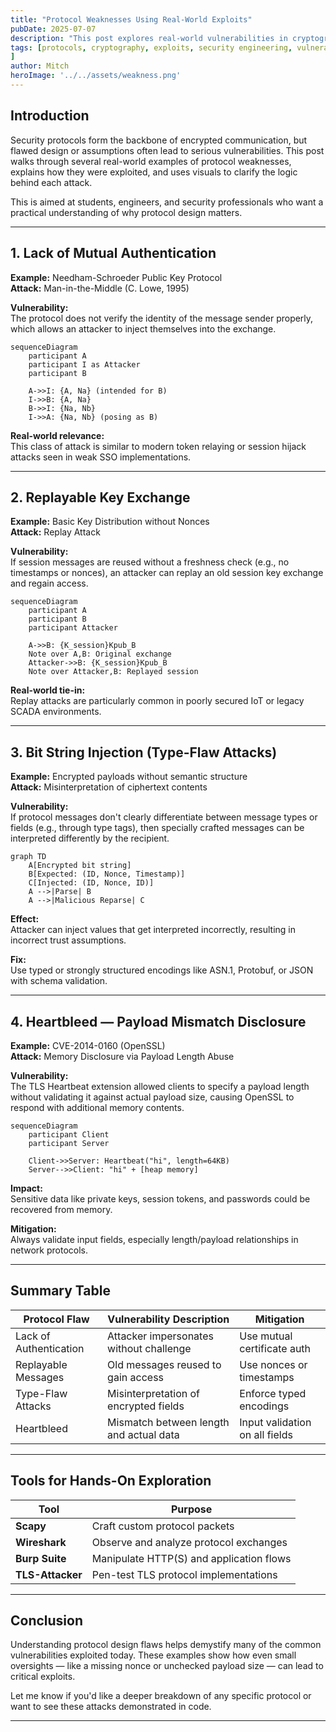 ```yaml
---
title: "Protocol Weaknesses Using Real-World Exploits"
pubDate: 2025-07-07
description: "This post explores real-world vulnerabilities in cryptographic protocols through clear visual breakdowns. From replay attacks and bit-string injection to Heartbleed, each flaw is explained using diagrams and real-world context, offering actionable insights for students and cybersecurity professionals."
tags: [protocols, cryptography, exploits, security engineering, vulnerability analysis, heartbleed, authentication, replay attack, type-flaw, cybersecurity education
]
author: Mitch
heroImage: '../../assets/weakness.png'
---
```


## Introduction

Security protocols form the backbone of encrypted communication, but flawed design or assumptions often lead to serious vulnerabilities. This post walks through several real-world examples of protocol weaknesses, explains how they were exploited, and uses visuals to clarify the logic behind each attack.

This is aimed at students, engineers, and security professionals who want a practical understanding of why protocol design matters.

---

## 1. Lack of Mutual Authentication  
**Example:** Needham-Schroeder Public Key Protocol  
**Attack:** Man-in-the-Middle (C. Lowe, 1995)

**Vulnerability:**  
The protocol does not verify the identity of the message sender properly, which allows an attacker to inject themselves into the exchange.

```mermaid
sequenceDiagram
    participant A
    participant I as Attacker
    participant B

    A->>I: {A, Na} (intended for B)
    I->>B: {A, Na}
    B->>I: {Na, Nb}
    I->>A: {Na, Nb} (posing as B)
```

**Real-world relevance:**  
This class of attack is similar to modern token relaying or session hijack attacks seen in weak SSO implementations.

---

## 2. Replayable Key Exchange  
**Example:** Basic Key Distribution without Nonces  
**Attack:** Replay Attack

**Vulnerability:**  
If session messages are reused without a freshness check (e.g., no timestamps or nonces), an attacker can replay an old session key exchange and regain access.

```mermaid
sequenceDiagram
    participant A
    participant B
    participant Attacker

    A->>B: {K_session}Kpub_B
    Note over A,B: Original exchange
    Attacker->>B: {K_session}Kpub_B
    Note over Attacker,B: Replayed session
```

**Real-world tie-in:**  
Replay attacks are particularly common in poorly secured IoT or legacy SCADA environments.

---

## 3. Bit String Injection (Type-Flaw Attacks)  
**Example:** Encrypted payloads without semantic structure  
**Attack:** Misinterpretation of ciphertext contents

**Vulnerability:**  
If protocol messages don't clearly differentiate between message types or fields (e.g., through type tags), then specially crafted messages can be interpreted differently by the recipient.

```mermaid
graph TD
    A[Encrypted bit string]
    B[Expected: (ID, Nonce, Timestamp)]
    C[Injected: (ID, Nonce, ID)]
    A -->|Parse| B
    A -->|Malicious Reparse| C
```

**Effect:**  
Attacker can inject values that get interpreted incorrectly, resulting in incorrect trust assumptions.

**Fix:**  
Use typed or strongly structured encodings like ASN.1, Protobuf, or JSON with schema validation.

---

## 4. Heartbleed — Payload Mismatch Disclosure  
**Example:** CVE-2014-0160 (OpenSSL)  
**Attack:** Memory Disclosure via Payload Length Abuse

**Vulnerability:**  
The TLS Heartbeat extension allowed clients to specify a payload length without validating it against actual payload size, causing OpenSSL to respond with additional memory contents.

```mermaid
sequenceDiagram
    participant Client
    participant Server

    Client->>Server: Heartbeat("hi", length=64KB)
    Server-->>Client: "hi" + [heap memory]
```

**Impact:**  
Sensitive data like private keys, session tokens, and passwords could be recovered from memory.

**Mitigation:**  
Always validate input fields, especially length/payload relationships in network protocols.

---

## Summary Table

| Protocol Flaw            | Vulnerability Description                 | Mitigation                         |
|--------------------------|-------------------------------------------|------------------------------------|
| Lack of Authentication   | Attacker impersonates without challenge   | Use mutual certificate auth        |
| Replayable Messages      | Old messages reused to gain access        | Use nonces or timestamps           |
| Type-Flaw Attacks        | Misinterpretation of encrypted fields     | Enforce typed encodings            |
| Heartbleed               | Mismatch between length and actual data   | Input validation on all fields     |

---

## Tools for Hands-On Exploration

| Tool         | Purpose                                  |
|--------------|------------------------------------------|
| **Scapy**    | Craft custom protocol packets            |
| **Wireshark**| Observe and analyze protocol exchanges   |
| **Burp Suite**| Manipulate HTTP(S) and application flows|
| **TLS-Attacker**| Pen-test TLS protocol implementations |

---

## Conclusion

Understanding protocol design flaws helps demystify many of the common vulnerabilities exploited today. These examples show how even small oversights — like a missing nonce or unchecked payload size — can lead to critical exploits.

Let me know if you'd like a deeper breakdown of any specific protocol or want to see these attacks demonstrated in code.

---